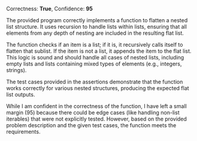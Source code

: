 Correctness: **True**, Confidence: **95**

The provided program correctly implements a function to flatten a nested list structure. It uses recursion to handle lists within lists, ensuring that all elements from any depth of nesting are included in the resulting flat list. 

The function checks if an item is a list; if it is, it recursively calls itself to flatten that sublist. If the item is not a list, it appends the item to the flat list. This logic is sound and should handle all cases of nested lists, including empty lists and lists containing mixed types of elements (e.g., integers, strings).

The test cases provided in the assertions demonstrate that the function works correctly for various nested structures, producing the expected flat list outputs. 

While I am confident in the correctness of the function, I have left a small margin (95) because there could be edge cases (like handling non-list iterables) that were not explicitly tested. However, based on the provided problem description and the given test cases, the function meets the requirements.